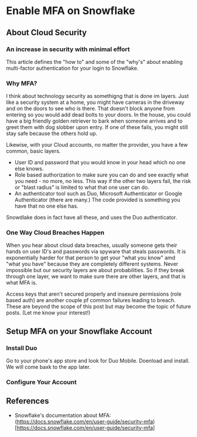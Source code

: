 # Enable MFA on Snowflake

## About Cloud Security

### An increase in security with minimal effort

This article defines the "how to" and some of the "why's" about enabling multi-factor authentication for your login to Snowflake.

### Why MFA?

I think about technology security as somethigng that is done im layers. Just like a security system at a home, you might have cameras in the driveway and on the doors to see who is there. That doesn't block anyone from entering so you would add dead bolts to your doors. In the house, you could
have a big friendly golden retriever to bark when someone arrives and to greet them with dog slobber upon entry. If one of these fails, you might still stay safe because the others hold up.

Likewise, with your Cloud accounts, no matter the provider, you have a few common, basic layers.

- User ID and password that you would know in your head which no one else knows.
- Role based authorization to make sure you can do and see exactly what you need - no more, no less. This way if the other two layers fail, the risk or "blast radius" is limited to what that one user can do.
- An authenticator tool such as Duo, Microsoft Authenticator or Google Authenticator (there are many.) The code provided is something you have that no one else has.

Snowdlake does in fact have all these, and uses the Duo authenticator. 

### One Way Cloud Breaches Happen 

When you hear about cloud data breaches, usually someone gets their hands on user ID's and passwords via spyware that steals passwords. It is exponentially harder for that person to get your "what you know" amd "what you have" because they are completely different systems. Never impossible but our security layers are about probabilities. So if they break through one layer, we want to make sure there are other layers, and that is what MFA is.

Access keys that aren't secured properly and insexure permissions (role based auth) are another couple pf common failures leading to breach. These are beyond the scope of this post but may become the topic of future posts. (Let me know your interest!)

## Setup MFA on your Snowflake Account

### Install Duo

Go to your phone's app store and look for Duo Mobile. Doenload and install. We will come baxk to the app later.

### Configure Your Account


## References

- Snowflake's documentation about MFA: (https://docs.snowflake.com/en/user-guide/security-mfa)[https://docs.snowflake.com/en/user-guide/security-mfa]


